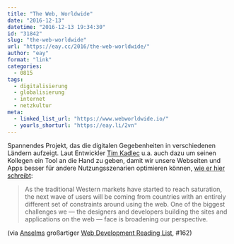 ```yaml
---
title: "The Web, Worldwide"
date: "2016-12-13"
datetime: "2016-12-13 19:34:30"
id: "31842"
slug: "the-web-worldwide"
url: "https://eay.cc/2016/the-web-worldwide/"
author: "eay"
format: "link"
categories:
  - 0815
tags:
  - digitalisierung
  - globalisierung
  - internet
  - netzkultur
meta:
  - linked_list_url: "https://www.webworldwide.io/"
  - yourls_shorturl: "https://eay.li/2vn"
---
```


Spannendes Projekt, das die digitalen Gegebenheiten in verschiedenen Ländern aufzeigt. Laut Entwickler [Tim Kadlec](https://timkadlec.com/) u.a. auch dazu um seinen Kollegen ein Tool an die Hand zu geben, damit wir unsere Webseiten und Apps besser für andere Nutzungsszenarien optimieren können, [wie er hier schreibt](http://calendar.perfplanet.com/2016/meet-the-web-worldwide/):

> As the traditional Western markets have started to reach saturation, the next wave of users will be coming from countries with an entirely different set of constraints around using the web. One of the biggest challenges we — the designers and developers building the sites and applications on the web — face is broadening our perspective.

(via [Anselms](https://helloanselm.com/) großartiger [Web Development Reading List](https://wdrl.info/archive/162), #162)
